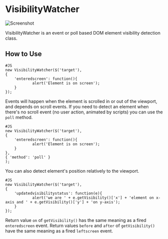 VisibilityWatcher
===========

![Screenshot](http://fcartegnie.github.com/VisibilityWatcher/Capture-1.png)

VisibilityWatcher is an event or poll based DOM element visibility detection class.

How to Use
----------

	#JS
	new VisibilityWatcher($('target'),
	{
  		'enteredscreen': function(){
				alert('Element is on screen');
		}
	});

Events will happen when the element is scrolled in or out of the viewport, and depends on scroll events.
If you need to detect an element when there's no scroll event (no user action, animated by scripts) you can use the `poll` method.

	#JS
	new VisibilityWatcher($('target'),
	{
  		'enteredscreen': function(){
				alert('Element is on screen');
		}
	},
	{ 'method': 'poll' }
	);

You can also detect element's position relatively to the viewport.

	#JS
	new VisibilityWatcher($('target'),
	{
  		'updatedvisibilitystatus': function(e){
				alert('we are ' + e.getVisibility()['x'] + 'element on x-axis and ' + e.getVisibility()['y'] + 'on y-axis');
		}
	});

Return value `on` of `getVisibility()` has the same meaning as a fired `enteredscreen` event.
Return values `before` and `after` of `getVisibility()` have the same meaning as a fired `leftscreen` event.

